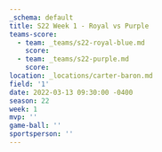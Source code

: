 ```yaml
---
_schema: default
title: S22 Week 1 - Royal vs Purple
teams-score:
  - team: _teams/s22-royal-blue.md
    score:
  - team: _teams/s22-purple.md
    score:
location: _locations/carter-baron.md
field: '1'
date: 2022-03-13 09:30:00 -0400
season: 22
week: 1
mvp: ''
game-ball: ''
sportsperson: ''
---
```

